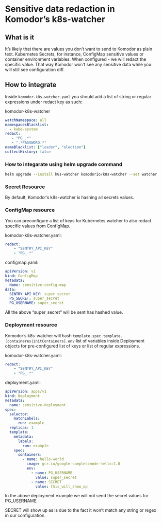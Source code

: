 # Sensitive data redaction in Komodor’s k8s-watcher

## What is it

It’s likely that there are values you don’t want to send to Komodor as plain text. Kubernetes Secrets, for instance, ConfigMap sensitive values or container environment variables.
When configured - we will redact the specific value. That way Komodor won't see any sensitive data while you will still see configuration diff.

## How to integrate

Inside `komodor-k8s-watcher.yaml` you should add a list of string or regular expressions under redact key as such:

komodor-k8s-watcher
``` yaml
watchNamespace: all
namespacesBlacklist:
  - kube-system
redact:
   - "PG_.*"
   - ".*PASSWORD.*"
nameBlacklist: ["leader", "election"]
collectHistory: false
```

### How to integarate using helm upgrade command

``` bash
helm upgrade --install k8s-watcher komodorio/k8s-watcher --set watcher.redact="{.*PASSWORD.*,.*password.*,.*KEY.*,.*key.*,.*SECRET.*,.*secret.*}" --set apiKey=<API-KEY> --set watcher.clusterName=<cluster-name> --set watcher.enableAgentTaskExecution=true --set watcher.allowReadingPodLogs=true 
```

### Secret Resource
By default, Komodor’s k8s-watcher is hashing all secrets values.

### ConfigMap resource
You can preconfigure a list of keys for Kubernetes watcher to also redact specific values from ConfigMap.


komodor-k8s-watcher.yaml:
``` yaml
redact:
    - "SENTRY_API_KEY"
    - "PG_.*"
```

configmap.yaml:
``` yaml
apiVersion: v1
kind: ConfigMap
metadata:
  Name: sensitive-config-map
data:
  SENTRY_API_KEY: super_secret
  PG_SECRET: super_secret
  PG_USERNAME: super_secret
```

All the above “super_secret” will be sent has hashed value.

### Deployment resource
Komodor’s k8s-watcher will hash `template.spec.template.[containeres|initContainers].env` list of variables inside Deployment objects for pre-configured list of keys or list of regular expressions.

komodor-k8s-watcher.yaml:
``` yaml
redact:
    - "SENTRY_API_KEY"
    - "PG_.*"
```

deployment.yaml:
``` yaml
apiVersion: apps/v1
kind: Deployment
metadata:
  name: sensitive-deployment
spec:
  selector:
    matchLabels:
      run: example
  replicas: 1
  template:
    metadata:
      labels:
        run: example
    spec:
      containers:
        - name: hello-world
          image: gcr.io/google-samples/node-hello:1.0
          env:
            - name: PG_USERNAME
              value: super_secret
            - name: SECRET
              value: this_will_show_up
```

In the above deployment example we will not send the secret values for PG_USERNAME.

SECRET will show up as is due to the fact it won’t match any string or regex in our configuration.